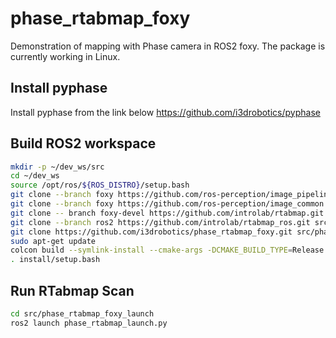# phase_rtabmap_foxy
Demonstration of mapping with Phase camera in ROS2 foxy.
The package is currently working in Linux.

## Install pyphase
Install pyphase from the link below
https://github.com/i3drobotics/pyphase

## Build ROS2 workspace
```bash
mkdir -p ~/dev_ws/src
cd ~/dev_ws
source /opt/ros/${ROS_DISTRO}/setup.bash
git clone --branch foxy https://github.com/ros-perception/image_pipeline.git src/image_pipeline
git clone --branch foxy https://github.com/ros-perception/image_common.git src/image_common
git clone -- branch foxy-devel https://github.com/introlab/rtabmap.git src/rtabmap
git clone --branch ros2 https://github.com/introlab/rtabmap_ros.git src/rtabmap_ros
git clone https://github.com/i3drobotics/phase_rtabmap_foxy.git src/phase_rtabmap_foxy
sudo apt-get update
colcon build --symlink-install --cmake-args -DCMAKE_BUILD_TYPE=Release
. install/setup.bash
```

## Run RTabmap Scan
```bash
cd src/phase_rtabmap_foxy_launch
ros2 launch phase_rtabmap_launch.py
```
###
